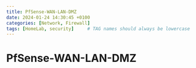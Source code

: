 ```yaml
---
title: PfSense-WAN-LAN-DMZ
date: 2024-01-24 14:30:45 +0100
categories: [Network, Firewall]
tags: [HomeLab, security]     # TAG names should always be lowercase
---
```


# PfSense-WAN-LAN-DMZ

